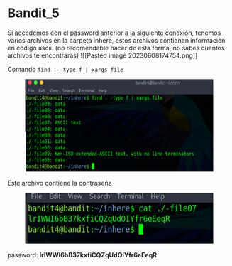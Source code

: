 # Bandit\_5

Si accedemos con el password anterior a la siguiente conexión, tenemos varios archivos en la carpeta inhere, estos archivos contienen información en código ascii. (no recomendable hacer de esta forma, no sabes cuantos archivos te encontrarás) !\[\[Pasted image 20230608174754.png]]

Comando `find . -type f | xargs file`

<figure><img src=".gitbook/assets/Pasted image 20230608175233.png" alt=""><figcaption></figcaption></figure>

Este archivo contiene la contraseña

<figure><img src=".gitbook/assets/Pasted image 20230608175358.png" alt=""><figcaption></figcaption></figure>

password: **lrIWWI6bB37kxfiCQZqUdOIYfr6eEeqR**
